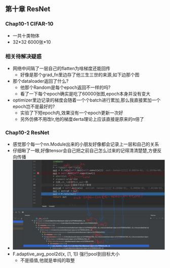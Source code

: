 ## 第十章 ResNet 
### Chap10-1 CIFAR-10
- 一共十类物体
- 32\*32 6000张\*10

### 相关待解决疑惑
- 网络中间隔了一层自己的flatten为啥梯度还能回传
    - 好像是那个grad_fn里边存了他三生三世的来源,如下边那个图
- 那个dataloader返回了什么?
    - 他那个Random是每个epoch返回不一样的吗?
    - 看了一下每个epoch确实是吃了60000张图,epoch本身并没有变大
- optimizer里边记录的梯度会随着一个个batch进行累加,那么我直接累加一个epoch岂不是最好的?
    - 实验了下短epoch内,效果没有一个epoch更新一次好
    - 另外仿佛不用改lr,他的梯度derta理论上应该直接是原来的n倍了

### Chap10-2 ResNet
- 感觉那个每一个nn.Module出来的小朋友好像都会记录上一层和自己的关系
- 仔细瞅了一眼,好像tensor会自己把之前自己怎么过来的记得清清楚楚,方便反向传播
- ![反传](BP.png)
- F.adaptive_avg_pool2d(x, \[1, 1\]) 强行pool到目标大小
    - 不是插值,他就是单纯的取整